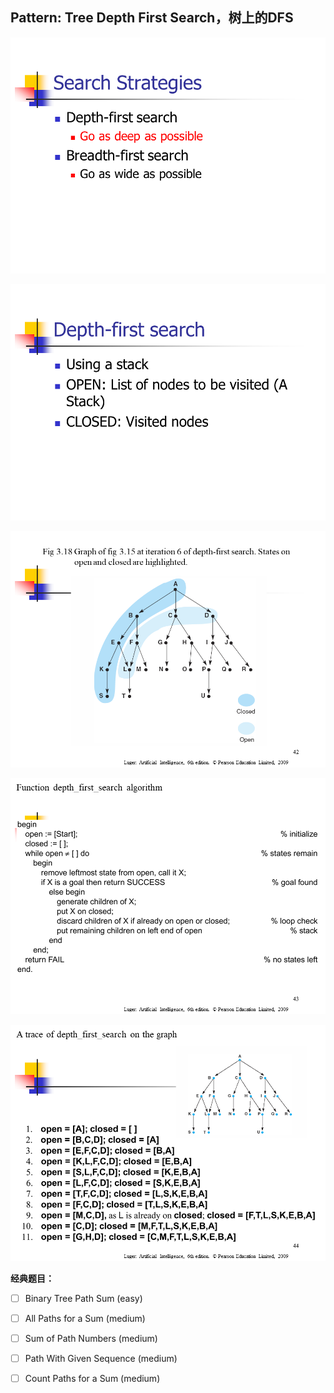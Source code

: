 ## **Pattern: Tree Depth First Search，树上的DFS**



![dfs0](.\README_PIC\dfs0.PNG)

![dfs1](.\README_PIC\dfs1.PNG)

![dfs2](.\README_PIC\dfs2.PNG)

![dfs3](.\README_PIC\dfs3.PNG)

![dfs4](.\README_PIC\dfs4.PNG)



**经典题目：**

- [ ] Binary Tree Path Sum (easy)

- [ ] All Paths for a Sum (medium)

- [ ] Sum of Path Numbers (medium)

- [ ] Path With Given Sequence (medium)

- [ ] Count Paths for a Sum (medium)